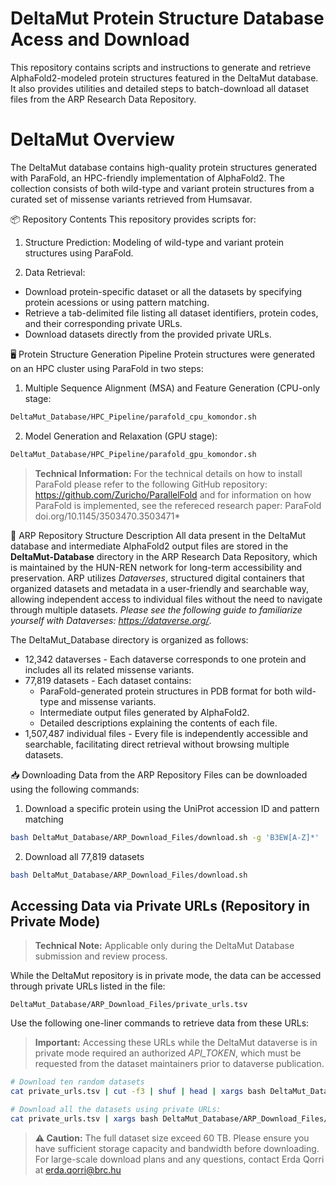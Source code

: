 # DeltaMut Protein Structure Database Acess and Download
This repository contains scripts and instructions to generate and retrieve AlphaFold2-modeled protein structures featured in the DeltaMut database. It also provides utilities and detailed steps to batch-download all dataset files from the ARP Research Data Repository.

# DeltaMut Overview
The DeltaMut database contains high-quality protein structures generated with ParaFold, an HPC-friendly implementation of AlphaFold2. The collection consists of both wild-type and variant protein structures from a curated set of missense variants retrieved from Humsavar.

📦 Repository Contents
This repository provides scripts for:

1. Structure Prediction: Modeling of wild-type and variant protein structures using ParaFold.

2. Data Retrieval:
  - Download protein-specific dataset or all the datasets by specifying protein acessions or using pattern matching.
  - Retrieve a tab-delimited file listing all dataset identifiers, protein codes, and their corresponding private URLs.
  - Download datasets directly from the provided private URLs.

🖥️ Protein Structure Generation Pipeline
Protein structures were generated on an HPC cluster using ParaFold in two steps:

1. Multiple Sequence Alignment (MSA) and Feature Generation (CPU-only stage:
```bash
DeltaMut_Database/HPC_Pipeline/parafold_cpu_komondor.sh
```
2. Model Generation and Relaxation (GPU stage):
```bash
DeltaMut_Database/HPC_Pipeline/parafold_gpu_komondor.sh
```
> **Technical Information:** For the technical details on how to install ParaFold please refer to the following GitHub repository: https://github.com/Zuricho/ParallelFold and for information on how ParaFold is implemented, see the refereced research paper: ParaFold doi.org/10.1145/3503470.3503471*

📂 ARP Repository Structure Description
All data present in the DeltaMut database and intermediate AlphaFold2 output files are stored in the **DeltaMut-Database** directory in the ARP Research Data Repository, which is maintained by the HUN-REN network for long-term accessibility and preservation. ARP utilizes *Dataverses*, structured digital containers that organized datasets and metadata in a user-friendly and searchable way, allowing independent access to individual files without the need to navigate through multiple datasets. *Please see the following guide to familiarize yourself with Dataverses: https://dataverse.org/*.

The DeltaMut_Database directory is organized as follows:
- 12,342 dataverses - Each dataverse corresponds to one protein and includes all its related missense variants.
- 77,819 datasets - Each dataset contains:
  - ParaFold-generated protein structures in PDB format for both wild-type and missense variants.
  - Intermediate output files generated by AlphaFold2.
  - Detailed descriptions explaining the contents of each file.
- 1,507,487 individual files - Every file is independently accessible and searchable, facilitating direct retrieval without browsing multiple datasets.

📥 Downloading Data from the ARP Repository
Files can be downloaded using the following commands:

1. Download a specific protein using the UniProt accession ID and pattern matching
```bash
bash DeltaMut_Database/ARP_Download_Files/download.sh -g 'B3EW[A-Z]*'
```
2. Download all 77,819 datasets
```bash
bash DeltaMut_Database/ARP_Download_Files/download.sh
```

## Accessing Data via Private URLs (Repository in Private Mode)
> **Technical Note:** Applicable only during the DeltaMut Database submission and review process.

While the DeltaMut repository is in private mode, the data can be accessed through private URLs listed in the file:
```text
DeltaMut_Database/ARP_Download_Files/private_urls.tsv
```
Use the following one-liner commands to retrieve data from these URLs:
> **Important:** Accessing these URLs while the DeltaMut dataverse is in private mode required an authorized *API_TOKEN*, which must be requested from the dataset maintainers prior to dataverse publication.

```bash
# Download ten random datasets
cat private_urls.tsv | cut -f3 | shuf | head | xargs bash DeltaMut_Database/ARP_Download_Files/download_private.sh

# Download all the datasets using private URLs:
cat private_urls.tsv | xargs bash DeltaMut_Database/ARP_Download_Files/download_private.sh
```

> **⚠️ Caution:** The full dataset size exceed 60 TB. Please ensure you have sufficient storage capacity and bandwidth before downloading. For large-scale download plans and any questions, contact Erda Qorri at erda.qorri@brc.hu
